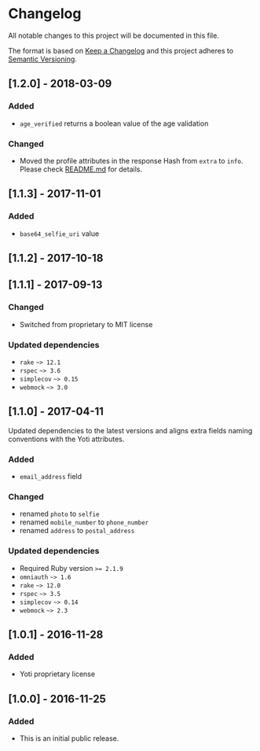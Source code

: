# Changelog
All notable changes to this project will be documented in this file.

The format is based on [Keep a Changelog](http://keepachangelog.com/en/1.0.0/)
and this project adheres to [Semantic Versioning](http://semver.org/spec/v2.0.0.html).

## [1.2.0] - 2018-03-09
### Added
- `age_verified` returns a boolean value of the age validation

### Changed
- Moved the profile attributes in the response Hash  from `extra` to `info`. Please check [README.md](README.md#upgrading-from-version-11) for details.

## [1.1.3] - 2017-11-01
### Added
- `base64_selfie_uri` value

## [1.1.2] - 2017-10-18

## [1.1.1] - 2017-09-13
### Changed
- Switched from proprietary to MIT license

### Updated dependencies
- `rake` `~> 12.1`
- `rspec` `~> 3.6`
- `simplecov` `~> 0.15`
- `webmock` `~> 3.0`

## [1.1.0] - 2017-04-11
Updated dependencies to the latest versions and aligns extra fields naming conventions with the Yoti attributes.

### Added
- `email_address` field

### Changed
- renamed `photo` to `selfie`
- renamed `mobile_number` to `phone_number`
- renamed `address` to `postal_address`

### Updated dependencies
- Required Ruby version `>= 2.1.9`
- `omniauth` `~> 1.6`
- `rake` `~> 12.0`
- `rspec` `~> 3.5`
- `simplecov` `~> 0.14`
- `webmock` `~> 2.3`

## [1.0.1] - 2016-11-28
### Added
- Yoti proprietary license

## [1.0.0] - 2016-11-25
### Added
- This is an initial public release.
